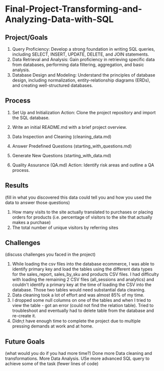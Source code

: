 # Final-Project-Transforming-and-Analyzing-Data-with-SQL

## Project/Goals
1. Query Proficiency: Develop a strong foundation in writing SQL queries, including SELECT, INSERT, UPDATE, DELETE, and JOIN statements.
2. Data Retrieval and Analysis: Gain proficiency in retrieving specific data from databases, performing data filtering, aggregation, and basic analysis.
3. Database Design and Modeling: Understand the principles of database design, including normalization, entity-relationship diagrams (ERDs), and creating well-structured databases.

## Process
1. Set Up and Initialization Action: Clone the project repository and import the SQL database. 

2. Write an initial README.md with a brief project overview. 

3. Data Inspection and Cleaning (cleaning_data.md)

4. Answer Predefined Questions (starting_with_questions.md)

5. Generate New Questions (starting_with_data.md)

6. Quality Assurance (QA.md) Action: Identify risk areas and outline a QA process.

## Results
(fill in what you discovered this data could tell you and how you used the data to answer those questions)

1. How many visits to the site actually translated to purchases or placing orders for products (i.e. percentage of visitors to the site that actually makes a purchase)
2. The total number of unique visitors by referring sites

## Challenges 
(discuss challenges you faced in the project)
1. While loading the csv files into the database ecommerce, I was able to identify primary key and load the tables using the different data types for the sales_report, sales_by_sku and products CSV files. I had difficulty with loading the remaining 2 CSV files (all_sessions and analytics) and couldn't identify a primary key at the time of loading the CSV into the database. Those two tables would need substantial data cleaning.
2. Data cleaning took a lot of effort and was almost 85% of my time.
3. I dropped some null columns on one of the tables and when I tried to view the table - got an error (could not find the relation table). Tried to troubleshoot and eventually had to delete table from the database and re-create it.
4. Didn;t have enough time to complete the project due to multiple pressing demands at work and at home.

## Future Goals
(what would you do if you had more time?)
Done more Data cleaning and transformations.
More Data Analysis.
USe more advanced SQL query to achieve some of the task (fewer lines of code)
